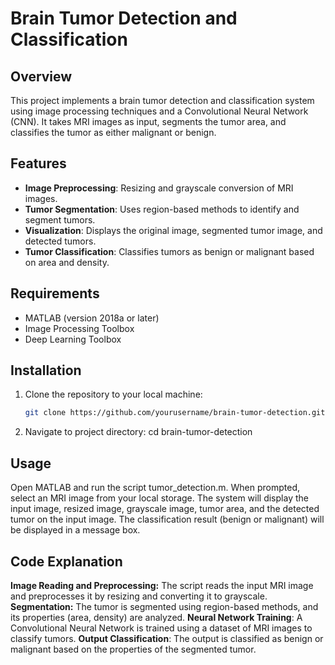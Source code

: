 # Brain Tumor Detection and Classification

## Overview
This project implements a brain tumor detection and classification system using image processing techniques and a Convolutional Neural Network (CNN). It takes MRI images as input, segments the tumor area, and classifies the tumor as either malignant or benign.

## Features
- **Image Preprocessing**: Resizing and grayscale conversion of MRI images.
- **Tumor Segmentation**: Uses region-based methods to identify and segment tumors.
- **Visualization**: Displays the original image, segmented tumor image, and detected tumors.
- **Tumor Classification**: Classifies tumors as benign or malignant based on area and density.

## Requirements
- MATLAB (version 2018a or later)
- Image Processing Toolbox
- Deep Learning Toolbox

## Installation
1. Clone the repository to your local machine:
   ```bash
   git clone https://github.com/yourusername/brain-tumor-detection.git
2. Navigate to project directory:
   cd brain-tumor-detection
   
## Usage
Open MATLAB and run the script tumor_detection.m.
When prompted, select an MRI image from your local storage.
The system will display the input image, resized image, grayscale image, tumor area, and the detected tumor on the input image.
The classification result (benign or malignant) will be displayed in a message box.

## Code Explanation
**Image Reading and Preprocessing:** The script reads the input MRI image and preprocesses it by resizing and converting it to grayscale.
**Segmentation:** The tumor is segmented using region-based methods, and its properties (area, density) are analyzed.
**Neural Network Training**: A Convolutional Neural Network is trained using a dataset of MRI images to classify tumors.
**Output Classification**: The output is classified as benign or malignant based on the properties of the segmented tumor.
